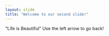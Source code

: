 ```yaml
---
layout: slide
title: "Welcome to our second slide!"
---
```

"Life is Beautiful"
Use the left arrow to go back!
